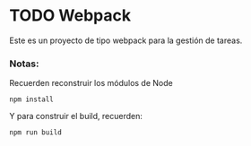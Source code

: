 # TODO Webpack

Este es un proyecto de tipo webpack para la gestión de tareas.

### Notas:
Recuerden reconstruir los módulos de Node
```
npm install
```

Y para construir el build, recuerden:
```
npm run build
```
